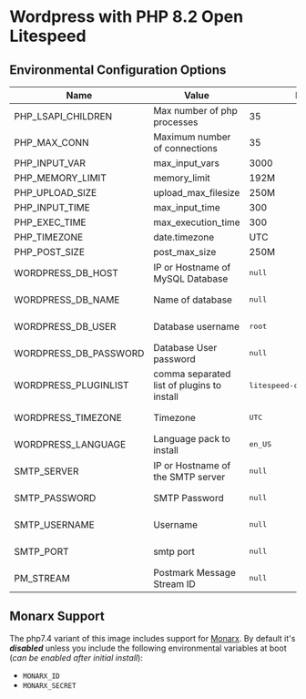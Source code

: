 # Wordpress with PHP 8.2 Open Litespeed

## Environmental Configuration Options

<table>
  <thead>
    <tr>
      <th>Name</th>
      <th>Value</th>
      <th>Default</th>
    </tr>
  </thead>
  <tbody>
    <tr>
      <td>PHP_LSAPI_CHILDREN</td>
      <td>Max number of php processes</td>
      <td>35</td>
    </tr>
    <tr>
      <td>PHP_MAX_CONN</td>
      <td>Maximum number of connections</td>
      <td>35</td>
    </tr>
    <tr>
      <td>PHP_INPUT_VAR</td>
      <td>max_input_vars</td>
      <td>3000</td>
    </tr>
    <tr>
      <td>PHP_MEMORY_LIMIT</td>
      <td>memory_limit</td>
      <td>192M</td>
    </tr>
    <tr>
      <td>PHP_UPLOAD_SIZE</td>
      <td>upload_max_filesize</td>
      <td>250M</td>
    </tr>
    <tr>
      <td>PHP_INPUT_TIME</td>
      <td>max_input_time</td>
      <td>300</td>
    </tr>
    <tr>
      <td>PHP_EXEC_TIME</td>
      <td>max_execution_time</td>
      <td>300</td>
    </tr>
    <tr>
      <td>PHP_TIMEZONE</td>
      <td>date.timezone</td>
      <td>UTC</td>
    </tr>
    <tr>
      <td>PHP_POST_SIZE</td>
      <td>post_max_size</td>
      <td>250M</td>
    </tr>
    <tr>
      <td>WORDPRESS_DB_HOST</td>
      <td>IP or Hostname of MySQL Database</td>
      <td><pre>null</pre></td>
    </tr>
    <tr>
      <td>WORDPRESS_DB_NAME</td>
      <td>Name of database</td>
      <td><pre>null</pre></td>
    </tr>
    <tr>
      <td>WORDPRESS_DB_USER</td>
      <td>Database username</td>
      <td><pre>root</pre></td>
    </tr>
    <tr>
      <td>WORDPRESS_DB_PASSWORD</td>
      <td>Database User password</td>
      <td><pre>null</pre></td>
    </tr>
    <tr>
      <td>WORDPRESS_PLUGINLIST</td>
      <td>comma separated list of plugins to install</td>
      <td><pre>litespeed-cache,wp-mail-smtp</pre></td>
    </tr>
    <tr>
      <td>WORDPRESS_TIMEZONE</td>
      <td>Timezone</td>
      <td><pre>UTC</pre></td>
    </tr>
    <tr>
      <td>WORDPRESS_LANGUAGE</td>
      <td>Language pack to install</td>
      <td><pre>en_US</pre></td>
    </tr>
    <tr>
      <td>SMTP_SERVER</td>
      <td>IP or Hostname of the SMTP server</td>
      <td><pre>null</pre></td>
    </tr>
    <tr>
      <td>SMTP_PASSWORD</td>
      <td>SMTP Password</td>
      <td><pre>null</pre></td>
    </tr>
    <tr>
      <td>SMTP_USERNAME</td>
      <td>Username</td>
      <td><pre>null</pre></td>
    </tr>
    <tr>
      <td>SMTP_PORT</td>
      <td>smtp port</td>
      <td><pre>null</pre></td>
    </tr>
    <tr>
      <td>PM_STREAM</td>
      <td>Postmark Message Stream ID</td>
      <td><pre>null</pre></td>
    </tr>
  </tbody>
</table>

## Monarx Support

The php7.4 variant of this image includes support for [Monarx](https://www.monarx.com). By default it's _**disabled**_ unless you include the following environmental variables at boot (_can be enabled after initial install_):

* `MONARX_ID`
* `MONARX_SECRET`
